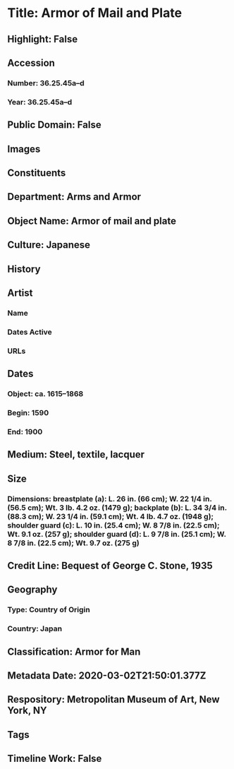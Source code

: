 # Title: Armor of Mail and Plate
## Highlight: False
## Accession
### Number: 36.25.45a–d
### Year: 36.25.45a–d
## Public Domain: False
## Images
## Constituents
## Department: Arms and Armor
## Object Name: Armor of mail and plate
## Culture: Japanese
## History
## Artist
### Name
### Dates Active
### URLs
## Dates
### Object: ca. 1615–1868
### Begin: 1590
### End: 1900
## Medium: Steel, textile, lacquer
## Size
### Dimensions: breastplate (a): L. 26 in. (66 cm); W. 22 1/4 in. (56.5 cm); Wt. 3 lb. 4.2 oz. (1479 g); backplate (b): L. 34 3/4 in. (88.3 cm); W. 23 1/4 in. (59.1 cm); Wt. 4 lb. 4.7 oz. (1948 g); shoulder guard (c): L. 10 in. (25.4 cm); W. 8 7/8 in. (22.5 cm); Wt. 9.1 oz. (257 g); shoulder guard (d): L. 9 7/8 in. (25.1 cm); W. 8 7/8 in. (22.5 cm); Wt. 9.7 oz. (275 g)
## Credit Line: Bequest of George C. Stone, 1935
## Geography
### Type: Country of Origin
### Country: Japan
## Classification: Armor for Man
## Metadata Date: 2020-03-02T21:50:01.377Z
## Respository: Metropolitan Museum of Art, New York, NY
## Tags
## Timeline Work: False
